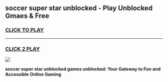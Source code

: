 
## soccer super star unblocked - Play Unblocked Gmaes & Free
<h3>
<a href="https://news.freeplayer.one?title=soccer_super_star_unblocked&ref=23F">CLICK TO PLAY</a></h3>
<hr>

<h3>
<a href="https://news.freeplayer.one?title=soccer_super_star_unblocked&ref=23F">CLICK 2 PLAY</a>
  
</h3>

<a href="https://news.freeplayer.one?title=soccer_super_star_unblocked&ref=23F/"><img src="https://clearcache.store/games.png"></a>


**soccer super star unblocked games unblocked: Your Gateway to Fun and Accessible Online Gaming**
